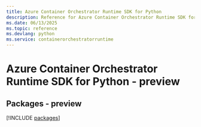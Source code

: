 ```yaml
---
title: Azure Container Orchestrator Runtime SDK for Python
description: Reference for Azure Container Orchestrator Runtime SDK for Python
ms.date: 06/13/2025
ms.topic: reference
ms.devlang: python
ms.service: containerorchestratorruntime
---
```

# Azure Container Orchestrator Runtime SDK for Python - preview
## Packages - preview
[!INCLUDE [packages](container-orchestrator-runtime-index.md)]